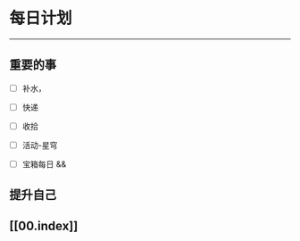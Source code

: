 
# 每日计划
---
## 重要的事

- [ ]  补水，
- [ ]  快递
- [ ]  收拾
- [ ]  活动-星穹
- [ ]  宝箱每日 && 




## 提升自己

  



## [[00.index]]










